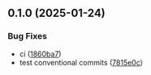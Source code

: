 ## 0.1.0 (2025-01-24)


### Bug Fixes

* ci ([1860ba7](https://github.com/l4rm4nd/CICD-Example/commit/1860ba7750ddc8c3bfaccaaa77fea64abf27cb71))
* test conventional commits ([7815e0c](https://github.com/l4rm4nd/CICD-Example/commit/7815e0cfcc3ef4fed46c8a93b87e82fcb2fb03a9))

